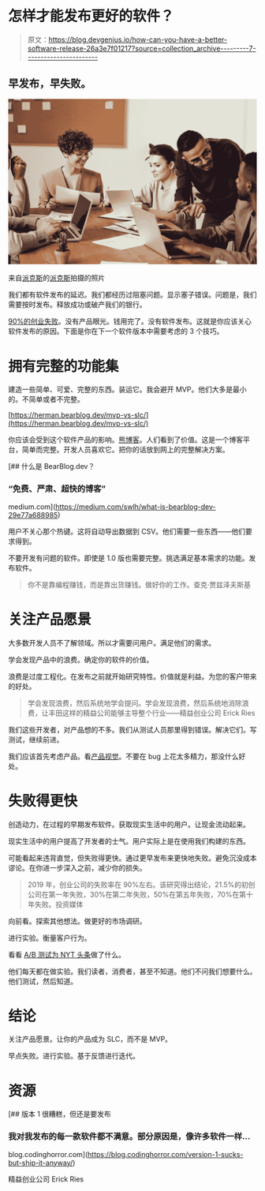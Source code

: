 # 怎样才能发布更好的软件？

> 原文：<https://blog.devgenius.io/how-can-you-have-a-better-software-release-26a3e7f01217?source=collection_archive---------7----------------------->

## 早发布，早失败。

![](img/164051e66e29b58713ecc18df1c8b56d.png)

来自[派克斯](https://www.pexels.com/photo/group-of-people-sitting-indoors-3184360/?utm_content=attributionCopyText&utm_medium=referral&utm_source=pexels)的[派克斯](https://www.pexels.com/@fauxels?utm_content=attributionCopyText&utm_medium=referral&utm_source=pexels)拍摄的照片

我们都有软件发布的延迟。我们都经历过阻塞问题。显示塞子错误。问题是，我们需要按时发布。释放成功或破产我们的银行。

[90%的创业失败](https://medium.com/swlh/top-10-startup-failures-of-2019-375b4605ee73)。没有产品眼光。钱用完了。没有软件发布。这就是你应该关心软件发布的原因。下面是你在下一个软件版本中需要考虑的 3 个技巧。

# 拥有完整的功能集

建造一些简单、可爱、完整的东西。装运它。我会避开 MVP。他们大多是最小的。不简单或者不完整。

[https://herman.bearblog.dev/mvp-vs-slc/](https://herman.bearblog.dev/mvp-vs-slc/)

你应该会受到这个软件产品的影响。[熊博客](https://bearblog.dev/)。人们看到了价值。这是一个博客平台，简单而完整。开发人员喜欢它。把你的话放到网上的完整解决方案。

[](https://medium.com/swlh/what-is-bearblog-dev-29e77a688985) [## 什么是 BearBlog.dev？

### “免费、严肃、超快的博客”

medium.com](https://medium.com/swlh/what-is-bearblog-dev-29e77a688985) 

用户不关心那个热键。这将自动导出数据到 CSV。他们需要一些东西——他们要求得到。

不要开发有问题的软件。即使是 1.0 版也需要完整。挑选满足基本需求的功能。发布软件。

> 你不是靠编程赚钱，而是靠出货赚钱。做好你的工作。查克·贾兹泽夫斯基

# 关注产品愿景

大多数开发人员不了解领域。所以才需要问用户。满足他们的需求。

学会发现产品中的浪费。确定你的软件的价值。

浪费是过度工程化。在发布之前就开始研究特性。价值就是利益。为您的客户带来的好处。

> 学会发现浪费，然后系统地学会提问。学会发现浪费，然后系统地消除浪费，让丰田这样的精益公司能够主导整个行业——精益创业公司 Erick Ries

我们这些开发者，对产品想的不多。我们从测试人员那里得到错误。解决它们。写测试，继续前进。

我们应该首先考虑产品。看[产品视觉](https://www.joelonsoftware.com/2002/05/09/product-vision/)。不要在 bug 上花太多精力，那没什么好处。

# 失败得更快

创造动力，在过程的早期发布软件。获取现实生活中的用户。让现金流动起来。

现实生活中的用户提高了开发者的士气。用户实际上是在使用我们构建的东西。

可能看起来违背直觉，但失败得更快。通过更早发布来更快地失败。避免沉没成本谬论。在你进一步深入之前，减少你的损失。

> 2019 年，创业公司的失败率在 90%左右。该研究得出结论，21.5%的初创公司在第一年失败，30%在第二年失败，50%在第五年失败，70%在第十年失败。投资媒体

向前看。探索其他想法。做更好的市场调研。

进行实验。衡量客户行为。

看看 [A/B 测试为 NYT 头条](https://blog.tjcx.me/p/new-york-times-ab-testing)做了什么。

他们每天都在做实验。我们读者，消费者，甚至不知道。他们不问我们想要什么。他们测试，然后知道。

# 结论

关注产品愿景。让你的产品成为 SLC，而不是 MVP。

早点失败。进行实验。基于反馈进行迭代。

# 资源

 [## 版本 1 很糟糕，但还是要发布

### 我对我发布的每一款软件都不满意。部分原因是，像许多软件一样…

blog.codinghorror.com](https://blog.codinghorror.com/version-1-sucks-but-ship-it-anyway/) 

精益创业公司 Erick Ries